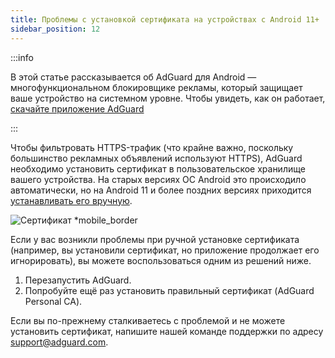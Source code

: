 ```yaml
---
title: Проблемы с установкой сертификата на устройствах с Android 11+
sidebar_position: 12
---
```


:::info

В этой статье рассказывается об AdGuard для Android — многофункциональном блокировщике рекламы, который защищает ваше устройство на системном уровне. Чтобы увидеть, как он работает, [скачайте приложение AdGuard](https://adguard.com/download.html?auto=true)

:::

Чтобы фильтровать HTTPS-трафик (что крайне важно, поскольку большинство рекламных объявлений используют HTTPS), AdGuard необходимо установить сертификат в пользовательское хранилище вашего устройства. На старых версиях ОС Android это происходило автоматически, но на Android 11 и более поздних версиях приходится [устанавливать его вручную](../../overview#https-filtering).

![Сертификат *mobile_border](https://cdn.adtidy.org/public/Adguard/Blog/Android/3-5/cert-en.gif)

Если у вас возникли проблемы при ручной установке сертификата (например, вы установили сертификат, но приложение продолжает его игнорировать), вы можете воспользоваться одним из решений ниже.

1. Перезапустить AdGuard.
2. Попробуйте ещё раз установить правильный сертификат (AdGuard Personal CA).

Если вы по-прежнему сталкиваетесь с проблемой и не можете установить сертификат, напишите нашей команде поддержки по адресу support@adguard.com. 